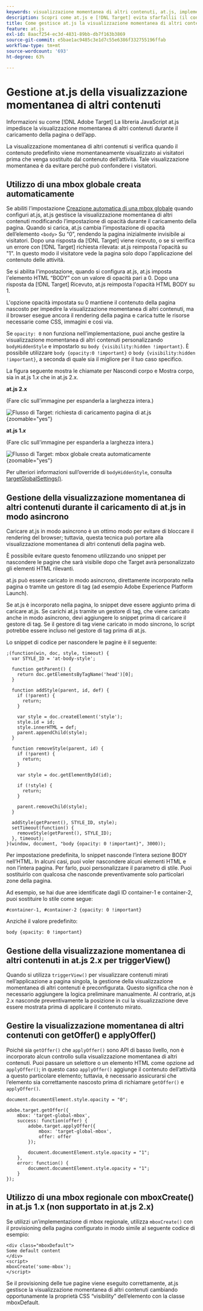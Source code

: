 ```yaml
---
keywords: visualizzazione momentanea di altri contenuti, at.js, implementazione, asincrona, asincrona, sincrona, $8
description: Scopri come at.js e [!DNL Target] evita sfarfallii (il contenuto predefinito viene visualizzato momentaneamente prima di essere sostituito dal contenuto dell’attività) durante il caricamento della pagina o dell’app.
title: Come gestisce at.js la visualizzazione momentanea di altri contenuti?
feature: at.js
exl-id: 8aacf254-ec3d-4831-89bb-db7f163b3869
source-git-commit: e5bae1ac9485c3e1d7c55e6386f332755196ffab
workflow-type: tm+mt
source-wordcount: '693'
ht-degree: 63%

---
```


# Gestione at.js della visualizzazione momentanea di altri contenuti

Informazioni su come [!DNL Adobe Target] La libreria JavaScript at.js impedisce la visualizzazione momentanea di altri contenuti durante il caricamento della pagina o dell’app.

La visualizzazione momentanea di altri contenuti si verifica quando il contenuto predefinito viene momentaneamente visualizzato ai visitatori prima che venga sostituito dal contenuto dell’attività. Tale visualizzazione momentanea è da evitare perché può confondere i visitatori.

## Utilizzo di una mbox globale creata automaticamente

Se abiliti l’impostazione [Creazione automatica di una mbox globale](/help/dev/implement/client-side/atjs/global-mbox/customize-global-mbox.md) quando configuri at.js, at.js gestisce la visualizzazione momentanea di altri contenuti modificando l’impostazione di opacità durante il caricamento della pagina. Quando si carica, at.js cambia l’impostazione di opacità dell’elemento `<body>` Su “0”, rendendo la pagina inizialmente invisibile ai visitatori. Dopo una risposta da [!DNL Target] viene ricevuto, o se si verifica un errore con [!DNL Target] richiesta rilevata: at.js reimposta l&#39;opacità su &quot;1&quot;. In questo modo il visitatore vede la pagina solo dopo l&#39;applicazione del contenuto delle attività.

Se si abilita l&#39;impostazione, quando si configura at.js, at.js imposta l&#39;elemento HTML “BODY” con un valore di opacità pari a 0. Dopo una risposta da [!DNL Target] Ricevuto, at.js reimposta l&#39;opacità HTML BODY su 1.

L&#39;opzione opacità impostata su 0 mantiene il contenuto della pagina nascosto per impedire la visualizzazione momentanea di altri contenuti, ma il browser esegue ancora il rendering della pagina e carica tutte le risorse necessarie come CSS, immagini e così via.

Se `opacity: 0` non funziona nell’implementazione, puoi anche gestire la visualizzazione momentanea di altri contenuti personalizzando `bodyHiddenStyle` e impostarlo su `body {visibility:hidden !important}`. È possibile utilizzare `body {opacity:0 !important}` o `body {visibility:hidden !important}`, a seconda di quale sia il migliore per il tuo caso specifico.

La figura seguente mostra le chiamate per Nascondi corpo e Mostra corpo, sia in at.js 1.*x* che in at.js 2.x.

**at.js 2.x**

(Fare clic sull&#39;immagine per espanderla a larghezza intera.)

![Flusso di Target: richiesta di caricamento pagina di at.js](/help/dev/implement/client-side/assets/atjs-20-flow-page-load-request.png "Flusso di Target: richiesta di caricamento pagina di at.js"){zoomable=&quot;yes&quot;}

**at.js 1.*x***

(Fare clic sull&#39;immagine per espanderla a larghezza intera.)

![Flusso di Target: mbox globale creata automaticamente](/help/dev/implement/client-side/atjs/how-atjs-works/assets/target-flow2.png "Flusso di Target: mbox globale creata automaticamente"){zoomable=&quot;yes&quot;}

Per ulteriori informazioni sull’override di `bodyHiddenStyle`, consulta [targetGlobalSettings()](/help/dev/implement/client-side/atjs/atjs-functions/targetglobalsettings.md).

## Gestione della visualizzazione momentanea di altri contenuti durante il caricamento di at.js in modo asincrono

Caricare at.js in modo asincrono è un ottimo modo per evitare di bloccare il rendering del browser; tuttavia, questa tecnica può portare alla visualizzazione momentanea di altri contenuti della pagina web.

È possibile evitare questo fenomeno utilizzando uno snippet per nascondere le pagine che sarà visibile dopo che Target avrà personalizzato gli elementi HTML rilevanti.

at.js può essere caricato in modo asincrono, direttamente incorporato nella pagina o tramite un gestore di tag (ad esempio Adobe Experience Platform Launch).

Se at.js è incorporato nella pagina, lo snippet deve essere aggiunto prima di caricare at.js. Se carichi at.js tramite un gestore di tag, che viene caricato anche in modo asincrono, devi aggiungere lo snippet prima di caricare il gestore di tag. Se il gestore di tag viene caricato in modo sincrono, lo script potrebbe essere incluso nel gestore di tag prima di at.js.

Lo snippet di codice per nascondere le pagine è il seguente:

```
;(function(win, doc, style, timeout) {
  var STYLE_ID = 'at-body-style';

  function getParent() {
    return doc.getElementsByTagName('head')[0];
  }

  function addStyle(parent, id, def) {
    if (!parent) {
      return;
    }

    var style = doc.createElement('style');
    style.id = id;
    style.innerHTML = def;
    parent.appendChild(style);
  }

  function removeStyle(parent, id) {
    if (!parent) {
      return;
    }

    var style = doc.getElementById(id);

    if (!style) {
      return;
    }

    parent.removeChild(style);
  }

  addStyle(getParent(), STYLE_ID, style);
  setTimeout(function() {
    removeStyle(getParent(), STYLE_ID);
  }, timeout);
}(window, document, "body {opacity: 0 !important}", 3000));
```

Per impostazione predefinita, lo snippet nasconde l’intera sezione BODY nell’HTML. In alcuni casi, puoi voler nascondere alcuni elementi HTML e non l’intera pagina. Per farlo, puoi personalizzare il parametro di stile. Puoi sostituirlo con qualcosa che nasconde preventivamente solo particolari zone della pagina.

Ad esempio, se hai due aree identificate dagli ID container-1 e container-2, puoi sostituire lo stile come segue:

```
#container-1, #container-2 {opacity: 0 !important}
```

Anziché il valore predefinito:

```
body {opacity: 0 !important}
```

## Gestione della visualizzazione momentanea di altri contenuti in at.js 2.x per triggerView()

Quando si utilizza `triggerView()` per visualizzare contenuti mirati nell’applicazione a pagina singola, la gestione della visualizzazione momentanea di altri contenuti è preconfigurata. Questo significa che non è necessario aggiungere la logica preliminare manualmente. Al contrario, at.js 2.x nasconde preventivamente la posizione in cui la visualizzazione deve essere mostrata prima di applicare il contenuto mirato.

## Gestire la visualizzazione momentanea di altri contenuti con getOffer() e applyOffer()

Poiché sia `getOffer()` che `applyOffer()` sono API di basso livello, non è incorporato alcun controllo sulla visualizzazione momentanea di altri contenuti. Puoi passare un selettore o un elemento HTML come opzione ad `applyOffer()`; in questo caso `applyOffer()` aggiunge il contenuto dell’attività a questo particolare elemento; tuttavia, è necessario assicurarsi che l’elemento sia correttamente nascosto prima di richiamare `getOffer()` e `applyOffer()`.

```
document.documentElement.style.opacity = "0";
 
adobe.target.getOffer({
    mbox: 'target-global-mbox',
    success: function(offer) {
        adobe.target.applyOffer({
            mbox: 'target-global-mbox',
            offer: offer
        });
 
        document.documentElement.style.opacity = "1";
    },
    error: function() {
        document.documentElement.style.opacity = "1";        
    }
});
```

## Utilizzo di una mbox regionale con mboxCreate() in at.js 1.x (non supportato in at.js 2.x)

Se utilizzi un’implementazione di mbox regionale, utilizza `mboxCreate()` con il provisioning della pagina configurato in modo simile al seguente codice di esempio:

```
<div class="mboxDefault">
Some default content
</div>
<script>
mboxCreate('some-mbox');
</script>
```

Se il provisioning delle tue pagine viene eseguito correttamente, at.js gestisce la visualizzazione momentanea di altri contenuti cambiando opportunamente la proprietà CSS “visibility” dell’elemento con la classe mboxDefault.
